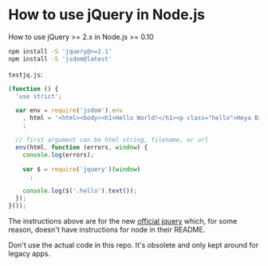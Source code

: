 How to use jQuery in Node.js
===

How to use jQuery >= 2.x in Node.js >= 0.10


```bash
npm install -S 'jquery@>=2.1'
npm install -S 'jsdom@latest'
```

`testjq.js`:
```javascript
(function () {
  'use strict';

  var env = require('jsdom').env
    , html = '<html><body><h1>Hello World!</h1><p class="hello">Heya Big World!</body></html>'
    ;

  // first argument can be html string, filename, or url
  env(html, function (errors, window) {
    console.log(errors);

    var $ = require('jquery')(window)
      ;

    console.log($('.hello').text());
  });
}());
```

The instructions above are for the new [official jquery](http://github.com/jquery/jquery) which, for some reason, doesn't have instructions for node in their README.

Don't use the actual code in this repo. It's obsolete and only kept around for legacy apps.
